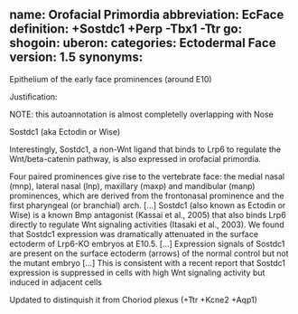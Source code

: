 name: Orofacial Primordia
abbreviation: EcFace
definition: +Sostdc1 +Perp -Tbx1 -Ttr
go:
shogoin: 
uberon:
categories: Ectodermal Face
version: 1.5
synonyms:
---

Epithelium of the early face prominences (around E10)

Justification:

NOTE: this autoannotation is almost completelly overlapping with Nose

Sostdc1 (aka Ectodin or Wise) 

Interestingly, Sostdc1, a non-Wnt ligand that binds to Lrp6 to regulate the Wnt/beta-catenin pathway, is also expressed in orofacial primordia.

Four paired prominences give rise to the vertebrate face: the medial nasal (mnp), lateral nasal (lnp), maxillary (maxp) and mandibular (manp) prominences, which are derived from the frontonasal prominence and the first pharyngeal (or branchial) arch.
[...] Sostdc1 (also known as Ectodin or Wise) is a known Bmp antagonist (Kassai et al., 2005) that also binds Lrp6 directly to regulate Wnt signaling activities (Itasaki et al., 2003). We found that Sostdc1 expression was dramatically attenuated in the surface ectoderm of Lrp6-KO embryos at E10.5.
[...] Expression signals of Sostdc1 are present on the surface ectoderm (arrows) of the normal control but not the mutant embryo
[...] This is consistent with a recent report that Sostdc1 expression is suppressed in cells with high Wnt signaling activity but induced in adjacent cells

Updated to distinquish it from Choriod plexus (+Ttr +Kcne2 +Aqp1)